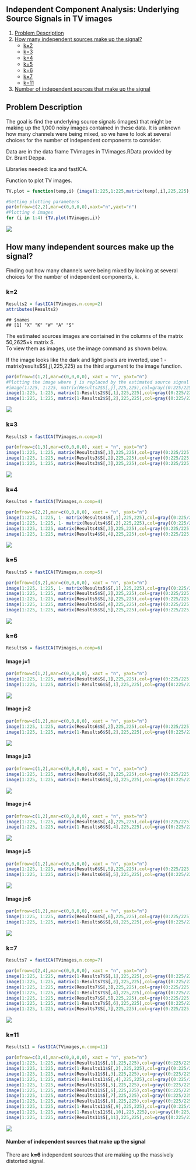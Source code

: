 Independent Component Analysis: Underlying Source Signals in TV images
-------------------
1.  [Problem Description](#problem-description)
2.  [How many independent sources make up the
    signal?](#how-many-independent-sources-make-up-the-signal)
    -   [k=2](#k2)
    -   [k=3](#k3)
    -   [k=4](#k4)
    -   [k=5](#k5)
    -   [k=6](#k6)
    -   [k=7](#k7)
    -   [k=11](#k11)
3.  [Number of independent sources that make up the
    signal](#number-of-independent-sources-that-make-up-the-signal)

Problem Description
-------------------

The goal is find the underlying source signals (images) that might be
making up the 1,000 noisy images contained in these data. It is unknown
how many channels were being mixed, so we have to look at several
choices for the number of independent components to consider.

Data are in the data frame TVimages in TVimages.RData provided by
Dr. Brant Deppa.

Libraries needed: ica and fastICA.

Function to plot TV images.

``` r
TV.plot = function(temp,i) {image(1:225,1:225,matrix(temp[,i],225,225),col=gray((0:225/225)))}
```

``` r
#Setting plotting parameters
par(mfrow=c(2,2),mar=c(0,0,0,0),xaxt="n",yaxt="n")
#Plotting 4 images
for (i in 1:4) {TV.plot(TVimages,i)}
```

![](ICA_Mystery_files/figure-markdown_github/unnamed-chunk-3-1.png)

How many independent sources make up the signal?
------------------------------------------------

Finding out how many channels were being mixed by looking at several
choices for the number of independent components, k.

### k=2

``` r
Results2 = fastICA(TVimages,n.comp=2)
attributes(Results2)
```

    ## $names
    ## [1] "X" "K" "W" "A" "S"

The estimated sources images are contained in the columns of the matrix
50,2625×k matrix S.  
To view them as images, use the image command as shown below.

If the image looks like the dark and light pixels are inverted, use 1 -
matrix(results$S\[,j\],225,225) as the third argument to the image
function.

``` r
par(mfrow=c(1,2),mar=c(0,0,0,0), xaxt = "n", yaxt="n")
#Plotting the image where j is replaced by the estimated source signal you want to view.
#image(1:225, 1:225, matrix(Results2$S[,j],225,225),col=gray((0:225/225)))
image(1:225, 1:225, matrix(1-Results2$S[,1],225,225),col=gray((0:225/225)))
image(1:225, 1:225, matrix(1-Results2$S[,2],225,225),col=gray((0:225/225)))
```

![](ICA_Mystery_files/figure-markdown_github/unnamed-chunk-5-1.png)

### k=3

``` r
Results3 = fastICA(TVimages,n.comp=3)
```

``` r
par(mfrow=c(1,3),mar=c(0,0,0,0), xaxt = "n", yaxt="n")
image(1:225, 1:225, matrix(Results3$S[,1],225,225),col=gray((0:225/225)))
image(1:225, 1:225, matrix(Results3$S[,2],225,225),col=gray((0:225/225)))
image(1:225, 1:225, matrix(Results3$S[,3],225,225),col=gray((0:225/225)))
```

![](ICA_Mystery_files/figure-markdown_github/unnamed-chunk-7-1.png)

### k=4

``` r
Results4 = fastICA(TVimages,n.comp=4)
```

``` r
par(mfrow=c(2,2),mar=c(0,0,0,0), xaxt = "n", yaxt="n")
image(1:225, 1:225, 1- matrix(Results4$S[,1],225,225),col=gray((0:225/225)))
image(1:225, 1:225, 1- matrix(Results4$S[,2],225,225),col=gray((0:225/225)))
image(1:225, 1:225, matrix(Results4$S[,3],225,225),col=gray((0:225/225)))
image(1:225, 1:225, matrix(Results4$S[,4],225,225),col=gray((0:225/225)))
```

![](ICA_Mystery_files/figure-markdown_github/unnamed-chunk-9-1.png)

### k=5

``` r
Results5 = fastICA(TVimages,n.comp=5)
```

``` r
par(mfrow=c(3,2),mar=c(0,0,0,0), xaxt = "n", yaxt="n")
image(1:225, 1:225, 1- matrix(Results5$S[,1],225,225),col=gray((0:225/225)))
image(1:225, 1:225, matrix(Results5$S[,2],225,225),col=gray((0:225/225)))
image(1:225, 1:225, matrix(Results5$S[,3],225,225),col=gray((0:225/225)))
image(1:225, 1:225, matrix(Results5$S[,4],225,225),col=gray((0:225/225)))
image(1:225, 1:225, matrix(Results5$S[,5],225,225),col=gray((0:225/225)))
```

![](ICA_Mystery_files/figure-markdown_github/unnamed-chunk-11-1.png)

### k=6

``` r
Results6 = fastICA(TVimages,n.comp=6)
```

#### Image j=1

``` r
par(mfrow=c(1,2),mar=c(0,0,0,0), xaxt = "n", yaxt="n")
image(1:225, 1:225, matrix(Results6$S[,1],225,225),col=gray((0:225/225)))
image(1:225, 1:225, matrix(1-Results6$S[,1],225,225),col=gray((0:225/225)))
```

![](ICA_Mystery_files/figure-markdown_github/unnamed-chunk-13-1.png)

#### Image j=2

``` r
par(mfrow=c(1,2),mar=c(0,0,0,0), xaxt = "n", yaxt="n")
image(1:225, 1:225, matrix(Results6$S[,2],225,225),col=gray((0:225/225)))
image(1:225, 1:225, matrix(1-Results6$S[,2],225,225),col=gray((0:225/225)))
```

![](ICA_Mystery_files/figure-markdown_github/unnamed-chunk-14-1.png)

#### Image j=3

``` r
par(mfrow=c(1,2),mar=c(0,0,0,0), xaxt = "n", yaxt="n")
image(1:225, 1:225, matrix(Results6$S[,3],225,225),col=gray((0:225/225)))
image(1:225, 1:225, matrix(1-Results6$S[,3],225,225),col=gray((0:225/225)))
```

![](ICA_Mystery_files/figure-markdown_github/unnamed-chunk-15-1.png)

#### Image j=4

``` r
par(mfrow=c(1,2),mar=c(0,0,0,0), xaxt = "n", yaxt="n")
image(1:225, 1:225, matrix(Results6$S[,4],225,225),col=gray((0:225/225)))
image(1:225, 1:225, matrix(1-Results6$S[,4],225,225),col=gray((0:225/225)))
```

![](ICA_Mystery_files/figure-markdown_github/unnamed-chunk-16-1.png)

#### Image j=5

``` r
par(mfrow=c(1,2),mar=c(0,0,0,0), xaxt = "n", yaxt="n")
image(1:225, 1:225, matrix(Results6$S[,5],225,225),col=gray((0:225/225)))
image(1:225, 1:225, matrix(1-Results6$S[,5],225,225),col=gray((0:225/225)))
```

![](ICA_Mystery_files/figure-markdown_github/unnamed-chunk-17-1.png)

#### Image j=6

``` r
par(mfrow=c(1,2),mar=c(0,0,0,0), xaxt = "n", yaxt="n")
image(1:225, 1:225, matrix(Results6$S[,6],225,225),col=gray((0:225/225)))
image(1:225, 1:225, matrix(1-Results6$S[,6],225,225),col=gray((0:225/225)))
```

![](ICA_Mystery_files/figure-markdown_github/unnamed-chunk-18-1.png)

### k=7

``` r
Results7 = fastICA(TVimages,n.comp=7)
```

``` r
par(mfrow=c(2,4),mar=c(0,0,0,0), xaxt = "n", yaxt="n")
image(1:225, 1:225, matrix(1-Results7$S[,1],225,225),col=gray((0:225/225)))
image(1:225, 1:225, matrix(1-Results7$S[,2],225,225),col=gray((0:225/225)))
image(1:225, 1:225, matrix(Results7$S[,3],225,225),col=gray((0:225/225)))
image(1:225, 1:225, matrix(1-Results7$S[,4],225,225),col=gray((0:225/225)))
image(1:225, 1:225, matrix(Results7$S[,5],225,225),col=gray((0:225/225)))
image(1:225, 1:225, matrix(1-Results7$S[,6],225,225),col=gray((0:225/225)))
image(1:225, 1:225, matrix(Results7$S[,7],225,225),col=gray((0:225/225)))
```

![](ICA_Mystery_files/figure-markdown_github/unnamed-chunk-20-1.png)

### k=11

``` r
Results11 = fastICA(TVimages,n.comp=11)
```

``` r
par(mfrow=c(3,4),mar=c(0,0,0,0), xaxt = "n", yaxt="n")
image(1:225, 1:225, matrix(Results11$S[,1],225,225),col=gray((0:225/225)))
image(1:225, 1:225, matrix(1-Results11$S[,2],225,225),col=gray((0:225/225)))
image(1:225, 1:225, matrix(Results11$S[,3],225,225),col=gray((0:225/225)))
image(1:225, 1:225, matrix(1-Results11$S[,4],225,225),col=gray((0:225/225)))
image(1:225, 1:225, matrix(Results11$S[,5],225,225),col=gray((0:225/225)))
image(1:225, 1:225, matrix(Results11$S[,6],225,225),col=gray((0:225/225)))
image(1:225, 1:225, matrix(Results11$S[,7],225,225),col=gray((0:225/225)))
image(1:225, 1:225, matrix(Results11$S[,8],225,225),col=gray((0:225/225)))
image(1:225, 1:225, matrix(1-Results11$S[,9],225,225),col=gray((0:225/225)))
image(1:225, 1:225, matrix(1-Results11$S[,10],225,225),col=gray((0:225/225)))
image(1:225, 1:225, matrix(Results11$S[,11],225,225),col=gray((0:225/225)))
```

![](ICA_Mystery_files/figure-markdown_github/unnamed-chunk-22-1.png)

#### Number of independent sources that make up the signal

There are <b>k=6</b> independent sources that are making up the
massively distorted signal.
